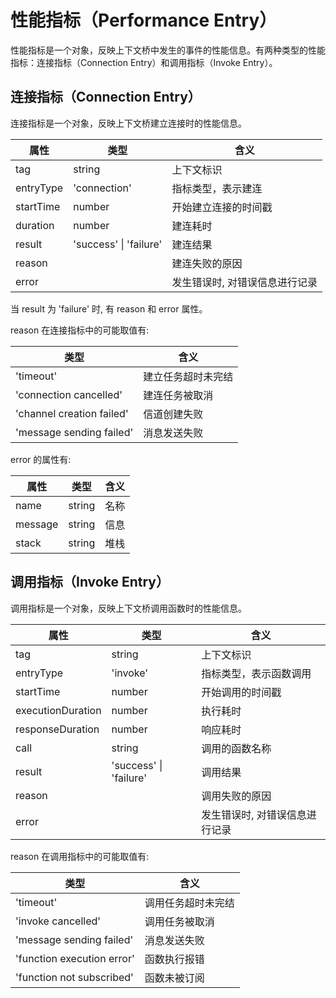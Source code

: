 # 性能指标（Performance Entry）

性能指标是一个对象，反映上下文桥中发生的事件的性能信息。有两种类型的性能指标：连接指标（Connection Entry）和调用指标（Invoke
Entry）。

## 连接指标（Connection Entry）

连接指标是一个对象，反映上下文桥建立连接时的性能信息。

| 属性      | 类型                   | 含义                           |
| --------- | ---------------------- | ------------------------------ |
| tag       | string                 | 上下文标识                     |
| entryType | 'connection'           | 指标类型，表示建连             |
| startTime | number                 | 开始建立连接的时间戳           |
| duration  | number                 | 建连耗时                       |
| result    | 'success' \| 'failure' | 建连结果                       |
| reason    |                        | 建连失败的原因                 |
| error     |                        | 发生错误时, 对错误信息进行记录 |

当 result 为 'failure' 时, 有 reason 和 error 属性。

reason 在连接指标中的可能取值有:

| 类型                      | 含义               |
| ------------------------- | ------------------ |
| 'timeout'                 | 建立任务超时未完结 |
| 'connection cancelled'    | 建连任务被取消     |
| 'channel creation failed' | 信道创建失败       |
| 'message sending failed'  | 消息发送失败       |

error 的属性有:

| 属性    | 类型   | 含义 |
| ------- | ------ | ---- |
| name    | string | 名称 |
| message | string | 信息 |
| stack   | string | 堆栈 |

## 调用指标（Invoke Entry）

调用指标是一个对象，反映上下文桥调用函数时的性能信息。

| 属性              | 类型                   | 含义                           |
| ----------------- | ---------------------- | ------------------------------ |
| tag               | string                 | 上下文标识                     |
| entryType         | 'invoke'               | 指标类型，表示函数调用         |
| startTime         | number                 | 开始调用的时间戳               |
| executionDuration | number                 | 执行耗时                       |
| responseDuration  | number                 | 响应耗时                       |
| call              | string                 | 调用的函数名称                 |
| result            | 'success' \| 'failure' | 调用结果                       |
| reason            |                        | 调用失败的原因                 |
| error             |                        | 发生错误时, 对错误信息进行记录 |

reason 在调用指标中的可能取值有:

| 类型                       | 含义               |
| -------------------------- | ------------------ |
| 'timeout'                  | 调用任务超时未完结 |
| 'invoke cancelled'         | 调用任务被取消     |
| 'message sending failed'   | 消息发送失败       |
| 'function execution error' | 函数执行报错       |
| 'function not subscribed'  | 函数未被订阅       |
